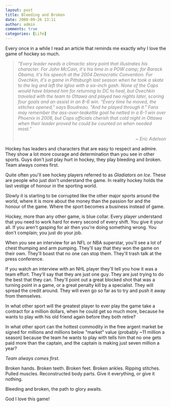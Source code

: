 ```yaml
---
layout: post
title: Bleeding and Broken
date: 2008-09-26 13:11
author: admin
comments: true
categories: [Life]
---
```

Every once in a while I read an article that reminds me exactly why I love the game of hockey so much.

<blockquote cite="http://sports.espn.go.com/espnmag/story?section=magazine&id=3604260">
<font color=grey>
<i>"Every leader needs a climactic story point that illustrates his character. For John McCain, it's his time in a POW camp; for Barack Obama, it's his speech at the 2004 Democratic Convention. For Ovechkin, it's a game in Pittsburgh last season when he took a skate to the leg and left the Igloo with a six-inch gash. None of the Caps would have blamed him for returning to DC to heal, but Ovechkin traveled with the team to Ottawa and played two nights later, scoring four goals and an assist in an 8-6 win. "Every time he moved, the stitches opened," says Boudreau. "And he played through it." Fans may remember the ass-over-teakettle goal he netted in a 6-1 win over Phoenix in 2006, but Caps officials cherish that cold night in Ottawa when their leader proved he could be counted on when needed most."</i><i>
<br />
<p align=right>~ Eric Adelson</p>
</i></font>
</blockquote>

Hockey has leaders and characters that are easy to respect and admire.  They show a lot more courage and determination than you see in other sports.  Guys don't just play hurt in hockey, they play bleeding and broken.  Team always comes first.

Quite often you'll see hockey players referred to as <i>Gladiators on Ice</i>.  These are people who just don't understand the game.  In reality hockey holds the last vestige of honour in the sporting world.

Slowly it is starting to be corrupted like the other major sports around the world, where it is more about the money than the passion for and the honour of the game.  Where the sport becomes a business instead of game.

Hockey, more than any other game, is blue collar.  Every player understand that you need to work hard for every second of every shift.  You give it your all.  If you aren't gasping for air then you're doing something wrong.  You don't complain; you just do your job.

When you see an interview for an NFL or NBA superstar, you'll see a lot of chest thumping and arm pumping.  They'll say that they won the game on their own.  They'll boast that no one can stop them.  They'll trash talk at the press conference.

If you watch an interview with an NHL player they'll tell you how it was a team effort.  They'll say that they are just one guy.  They are just trying to do the best that they can.  They'll point out a great blocked shot that was a turning point in a game, or a great penalty kill by a specialist.  They will spread the credit around.  They will even go so far as to try and push it away from themselves.

In what other sport will the greatest player to ever play the game take a contract for a million dollars, when he could get so much more, because he wants to play with his old friend again before they both retire?

In what other sport can the hottest commodity in the free argent market be signed for millions and millions below "market" value (probably ~11 million a season) because the team he wants to play with tells him that no one gets paid more than the captain, and the captain is making just seven million a year?

<i>Team always comes first.</i>

Broken hands.  Broken teeth.  Broken feet.  Broken ankles.  Ripping stitches.  Pulled muscles.  Reconstructed body parts.  Give it everything, or give it nothing.

Bleeding and broken, the path to glory awaits.

God I love this game!


